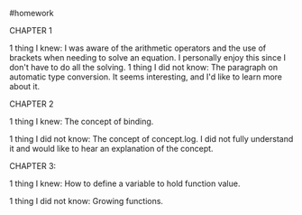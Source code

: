 #homework

CHAPTER 1

1 thing I knew:
I was aware of the arithmetic operators and the use of brackets when needing to solve an equation. I personally enjoy this since I don't have to do all the solving.
1 thing I did not know:
The paragraph on automatic type conversion. It seems interesting, and I'd like to learn more about it.

CHAPTER 2

1 thing I knew:
The concept of binding. 

1 thing I did not know:
The concept of concept.log. I did not fully understand it and would like to hear an explanation of the concept.

CHAPTER 3:

1 thing I knew:
How to define a variable to hold function value.

1 thing I did not know:
Growing functions.